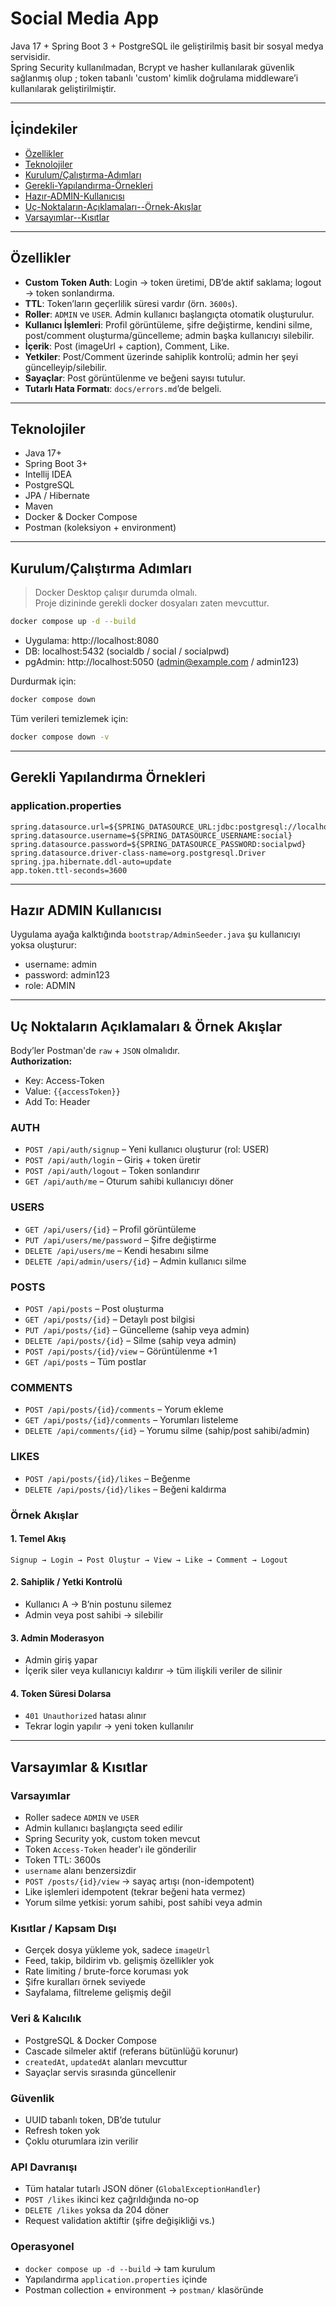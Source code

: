 # Social Media App

Java 17 + Spring Boot 3 + PostgreSQL ile geliştirilmiş basit bir sosyal medya servisidir.  
Spring Security kullanılmadan, Bcrypt ve hasher kullanılarak güvenlik sağlanmış olup ; token tabanlı 'custom' kimlik doğrulama middleware’i kullanılarak geliştirilmiştir.

---

## İçindekiler
- [Özellikler](#özellikler)
- [Teknolojiler](#teknolojiler)
- [Kurulum/Çalıştırma-Adımları](#kurulumçalıştırma-adımları)
- [Gerekli-Yapılandırma-Örnekleri](#gerekli-yapılandırma-örnekleri)
- [Hazır-ADMIN-Kullanıcısı](#hazır-admin-kullanıcısı)
- [Uç-Noktaların-Açıklamaları--Örnek-Akışlar](#uç-noktaların-açıklamaları--örnek-akışlar)
- [Varsayımlar--Kısıtlar](#varsayımlar--kısıtlar)

---

## Özellikler

- **Custom Token Auth**: Login → token üretimi, DB’de aktif saklama; logout → token sonlandırma.
- **TTL**: Token’ların geçerlilik süresi vardır (örn. `3600s`).
- **Roller**: `ADMIN` ve `USER`. Admin kullanıcı başlangıçta otomatik oluşturulur.
- **Kullanıcı İşlemleri**: Profil görüntüleme, şifre değiştirme, kendini silme, post/comment oluşturma/güncelleme; admin başka kullanıcıyı silebilir.
- **İçerik**: Post (imageUrl + caption), Comment, Like.
- **Yetkiler**: Post/Comment üzerinde sahiplik kontrolü; admin her şeyi güncelleyip/silebilir.
- **Sayaçlar**: Post görüntülenme ve beğeni sayısı tutulur.
- **Tutarlı Hata Formatı**: `docs/errors.md`’de belgeli.

---

## Teknolojiler

- Java 17+
- Spring Boot 3+
- Intellij IDEA
- PostgreSQL
- JPA / Hibernate
- Maven
- Docker & Docker Compose
- Postman (koleksiyon + environment)

---

## Kurulum/Çalıştırma Adımları

> Docker Desktop çalışır durumda olmalı.  
> Proje dizininde gerekli docker dosyaları zaten mevcuttur.

```bash
docker compose up -d --build
```
- Uygulama: http://localhost:8080  
- DB: localhost:5432 (socialdb / social / socialpwd)  
- pgAdmin: http://localhost:5050 (admin@example.com / admin123)

Durdurmak için:
```bash
docker compose down
```

Tüm verileri temizlemek için:
```bash
docker compose down -v
```

---

## Gerekli Yapılandırma Örnekleri

### application.properties
```properties
spring.datasource.url=${SPRING_DATASOURCE_URL:jdbc:postgresql://localhost:5432/socialdb}
spring.datasource.username=${SPRING_DATASOURCE_USERNAME:social}
spring.datasource.password=${SPRING_DATASOURCE_PASSWORD:socialpwd}
spring.datasource.driver-class-name=org.postgresql.Driver
spring.jpa.hibernate.ddl-auto=update
app.token.ttl-seconds=3600
```

---

## Hazır ADMIN Kullanıcısı

Uygulama ayağa kalktığında `bootstrap/AdminSeeder.java` şu kullanıcıyı yoksa oluşturur:

- username: admin  
- password: admin123  
- role: ADMIN  

---

## Uç Noktaların Açıklamaları & Örnek Akışlar

Body’ler Postman'de `raw` + `JSON` olmalıdır.  
**Authorization:**
- Key: Access-Token  
- Value: `{{accessToken}}`  
- Add To: Header

### AUTH
- `POST /api/auth/signup` – Yeni kullanıcı oluşturur (rol: USER)  
- `POST /api/auth/login` – Giriş + token üretir  
- `POST /api/auth/logout` – Token sonlandırır  
- `GET /api/auth/me` – Oturum sahibi kullanıcıyı döner  

### USERS
- `GET /api/users/{id}` – Profil görüntüleme  
- `PUT /api/users/me/password` – Şifre değiştirme  
- `DELETE /api/users/me` – Kendi hesabını silme  
- `DELETE /api/admin/users/{id}` – Admin kullanıcı silme  

### POSTS
- `POST /api/posts` – Post oluşturma  
- `GET /api/posts/{id}` – Detaylı post bilgisi  
- `PUT /api/posts/{id}` – Güncelleme (sahip veya admin)  
- `DELETE /api/posts/{id}` – Silme (sahip veya admin)  
- `POST /api/posts/{id}/view` – Görüntülenme +1  
- `GET /api/posts` – Tüm postlar  

### COMMENTS
- `POST /api/posts/{id}/comments` – Yorum ekleme  
- `GET /api/posts/{id}/comments` – Yorumları listeleme  
- `DELETE /api/comments/{id}` – Yorumu silme (sahip/post sahibi/admin)  

### LIKES
- `POST /api/posts/{id}/likes` – Beğenme  
- `DELETE /api/posts/{id}/likes` – Beğeni kaldırma  

### Örnek Akışlar

#### 1. Temel Akış
```text
Signup → Login → Post Oluştur → View → Like → Comment → Logout
```

#### 2. Sahiplik / Yetki Kontrolü
- Kullanıcı A → B’nin postunu silemez  
- Admin veya post sahibi → silebilir  

#### 3. Admin Moderasyon
- Admin giriş yapar  
- İçerik siler veya kullanıcıyı kaldırır → tüm ilişkili veriler de silinir  

#### 4. Token Süresi Dolarsa
- `401 Unauthorized` hatası alınır  
- Tekrar login yapılır → yeni token kullanılır  

---

## Varsayımlar & Kısıtlar

### Varsayımlar
- Roller sadece `ADMIN` ve `USER`  
- Admin kullanıcı başlangıçta seed edilir  
- Spring Security yok, custom token mevcut  
- Token `Access-Token` header'ı ile gönderilir  
- Token TTL: 3600s  
- `username` alanı benzersizdir  
- `POST /posts/{id}/view` → sayaç artışı (non-idempotent)  
- Like işlemleri idempotent (tekrar beğeni hata vermez)  
- Yorum silme yetkisi: yorum sahibi, post sahibi veya admin  

### Kısıtlar / Kapsam Dışı
- Gerçek dosya yükleme yok, sadece `imageUrl`  
- Feed, takip, bildirim vb. gelişmiş özellikler yok  
- Rate limiting / brute-force koruması yok  
- Şifre kuralları örnek seviyede  
- Sayfalama, filtreleme gelişmiş değil  

### Veri & Kalıcılık
- PostgreSQL & Docker Compose  
- Cascade silmeler aktif (referans bütünlüğü korunur)  
- `createdAt`, `updatedAt` alanları mevcuttur  
- Sayaçlar servis sırasında güncellenir  

### Güvenlik
- UUID tabanlı token, DB’de tutulur  
- Refresh token yok  
- Çoklu oturumlara izin verilir  

### API Davranışı
- Tüm hatalar tutarlı JSON döner (`GlobalExceptionHandler`)  
- `POST /likes` ikinci kez çağrıldığında no-op  
- `DELETE /likes` yoksa da 204 döner  
- Request validation aktiftir (şifre değişikliği vs.)  

### Operasyonel
- `docker compose up -d --build` → tam kurulum  
- Yapılandırma `application.properties` içinde  
- Postman collection + environment → `postman/` klasöründe  

